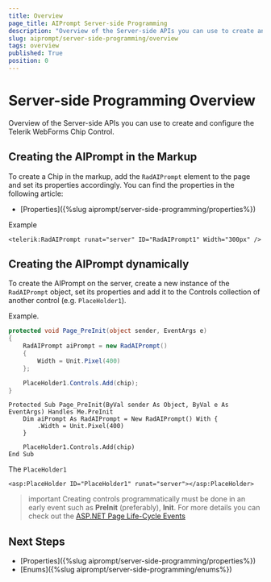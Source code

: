 ```yaml
---
title: Overview
page_title: AIPrompt Server-side Programming
description: "Overview of the Server-side APIs you can use to create and configure the Telerik WebForms AIPrompt Control."
slug: aiprompt/server-side-programming/overview
tags: overview
published: True
position: 0
---
```


# Server-side Programming Overview

Overview of the Server-side APIs you can use to create and configure the Telerik WebForms Chip Control.

## Creating the AIPrompt in the Markup

To create a Chip in the markup, add the `RadAIPrompt` element to the page and set its properties accordingly. You can find the properties in the following article: 

- [Properties]({%slug aiprompt/server-side-programming/properties%})

Example

````ASP.NET
<telerik:RadAIPrompt runat="server" ID="RadAIPrompt1" Width="300px" />
````

## Creating the AIPrompt dynamically

To create the AIPrompt on the server, create a new instance of the `RadAIPrompt` object, set its properties and add it to the Controls collection of another control (e.g. `PlaceHolder1`).  

Example.

````C#
protected void Page_PreInit(object sender, EventArgs e)
{
    RadAIPrompt aiPrompt = new RadAIPrompt()
    {
        Width = Unit.Pixel(400)
    };

    PlaceHolder1.Controls.Add(chip);
}
````
````VB
Protected Sub Page_PreInit(ByVal sender As Object, ByVal e As EventArgs) Handles Me.PreInit
    Dim aiPrompt As RadAIPrompt = New RadAIPrompt() With {
        .Width = Unit.Pixel(400)
    }

    PlaceHolder1.Controls.Add(chip)
End Sub
````

The `PlaceHolder1`

````ASP.NET
<asp:PlaceHolder ID="PlaceHolder1" runat="server"></asp:PlaceHolder>
````

>important Creating controls programmatically must be done in an early event such as **PreInit** (preferably), **Init**. For more details you can check out the [ASP.NET Page Life-Cycle Events](https://learn.microsoft.com/en-us/previous-versions/aspnet/ms178472(v=vs.100)#life-cycle-events)

## Next Steps

- [Properties]({%slug aiprompt/server-side-programming/properties%})
- [Enums]({%slug aiprompt/server-side-programming/enums%})

